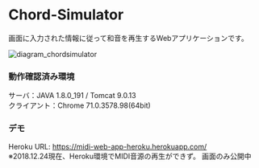 Chord-Simulator
====
画面に入力された情報に従って和音を再生するWebアプリケーションです。

![diagram_chordsimulator](https://user-images.githubusercontent.com/44899712/50414428-e1cd8e80-0858-11e9-853c-687fd8085301.png)

### 動作確認済み環境
サーバ：JAVA 1.8.0_191 / Tomcat 9.0.13  
クライアント：Chrome 71.0.3578.98(64bit)
  
### デモ
Heroku URL: https://midi-web-app-heroku.herokuapp.com/  
※2018.12.24現在、Heroku環境でMIDI音源の再生ができず。
画面のみ公開中
